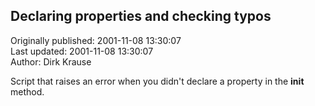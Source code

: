 ## Declaring properties and checking typos  
Originally published: 2001-11-08 13:30:07  
Last updated: 2001-11-08 13:30:07  
Author: Dirk Krause  
  
Script that raises an error when you didn't declare a property in the __init__ method.